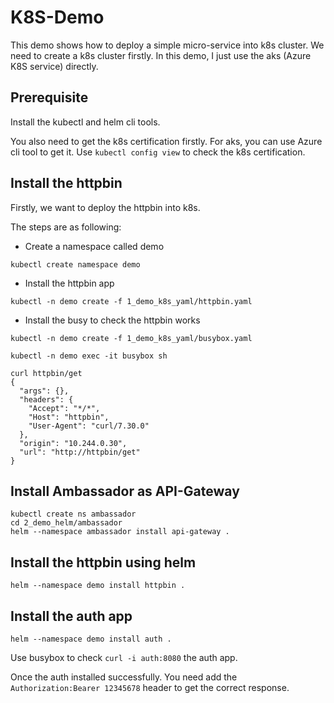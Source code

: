 # K8S-Demo

This demo shows how to deploy a simple micro-service into k8s cluster.
We need to create a k8s cluster firstly. In this demo, I just use the aks (Azure K8S service) directly.

## Prerequisite

Install the kubectl and helm cli tools.

You also need to get the k8s certification firstly. For aks, you can use Azure cli tool to get it.
Use `kubectl config view` to check the k8s certification.

## Install the httpbin

Firstly, we want to deploy the httpbin into k8s.


The steps are as following:

* Create a namespace called demo

`kubectl create namespace demo`

* Install the httpbin app

`kubectl -n demo create -f 1_demo_k8s_yaml/httpbin.yaml`

* Install the busy to check the httpbin works

`kubectl -n demo create -f 1_demo_k8s_yaml/busybox.yaml`

`kubectl -n demo exec -it busybox sh`

```
curl httpbin/get
{
  "args": {},
  "headers": {
    "Accept": "*/*",
    "Host": "httpbin",
    "User-Agent": "curl/7.30.0"
  },
  "origin": "10.244.0.30",
  "url": "http://httpbin/get"
}
```


## Install Ambassador as API-Gateway

```
kubectl create ns ambassador
cd 2_demo_helm/ambassador
helm --namespace ambassador install api-gateway .
```

## Install the httpbin using helm

`helm --namespace demo install httpbin . `


## Install the auth app

`helm --namespace demo install auth .`

Use busybox to check `curl -i auth:8080` the auth app.

Once the auth installed successfully. You need add the `Authorization:Bearer 12345678` header to get the correct response.